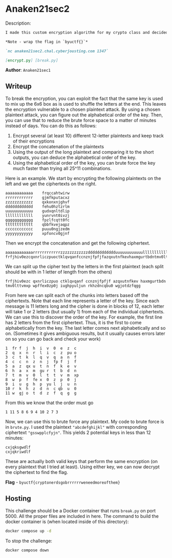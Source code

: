 # Anaken21sec2
Description:
```markdown
I made this custom encryption algorithm for my crypto class and decided to share it with you guys! Let's see if you can break it without knowing the key...

*Note - wrap the flag in `byuctf{}`*

`nc anaken21sec2.chal.cyberjousting.com 1347`

[encrypt.py] [break.py]
```

**Author**: `Anaken21sec1`

## Writeup
To break the encryption, you can exploit the fact that the same key is used to mix up the 6x6 box as is used to shuffle the letters at the end. This leaves the encryption vulnerable to a chosen plaintext attack. By using a chosen plaintext attack, you can figure out the alphabetical order of the key. Then, you can use that to reduce the brute force space to a matter of minutes instead of days. You can do this as follows:

1. Encrypt several (at least 10) different 12-letter plaintexts and keep track of their encryptions
2. Encrypt the concatenation of the plaintexts
3. Using the output of the long plaintext and comparing it to the short outputs, you can deduce the alphabetical order of the key.
4. Using the alphabetical order of the key, you can brute force the key much faster than trying all 25^11 combinations.

Here is an example. We start by encrypting the following plaintexts on the left and we get the ciphertexts on the right.
```
aaaaaaaaaaaa    frqccahtwirw
rrrrrrrrrrrr    gjmfkputacxz
zzzzzzzzzzzz    qxkonxnjghvf
dddddddddddd    fehu0hztzrlm
uuuuuuuuuuuu    gudxqnltdlip
llllllllllll    yunrvnt0ivzj
gggggggggggg    fpzlfcqtt0fc
tttttttttttt    qbbfkvejaqpz
cccccccccccc    puuu0ngjzedm
yyyyyyyyyyyy    xpfoncv0gjnf
```

Then we encrypt the concatenation and get the following ciphertext.
```
aaaaaaaaaaaarrrrrrrrrrrrzzzzzzzzzzzzdddddddddddduuuuuuuuuuuullllllllllllggggggggggggttttttttttttccccccccccccyyyyyyyyyyyy
frfjhiv0ezcqxnrliczpuoctklqvqanfccnznjfpfjfazqxutnfkevhaxmgurtbdntmv0lttvmxpwpffex0zp0jiughpyuljunrkhzdncqbu0wgjotdzfqgg
```

We can split up the cipher text by the letters in the first plaintext (each split should be with in 1 letter of length from the others)
```
frfjhiv0ezc qxnrliczpuo ctklqvqanf ccnznjfpfjf azqxutnfkev haxmgurtbdn tmv0lttvmxp wpffex0zp0j iughpyuljun rkhzdncqbu0 wgjotdzfqgg
```

From here we can split each of the chunks into letters based off the ciphertexts. Note that each line represents a letter of the key. Since each message is 11 letters long and the cipher is done in blocks of 12, each letter will take 1 or 2 letters (but usually 1) from each of the individual ciphertexts. We can use this to discover the order of the key. For example, the first line has 2 letters from the first ciphertext. Thus, it is the first to come alphabetically from the key. The last letter comes next alphabetically and so on. (Sometimes it gives ambiguous results, but it usually causes errors later on so you can go back and check your work)
```
1  fr f  j  h  i  v  0  e  z  c
2  q  x  n  r  l  i  c  z  pu o
3  c  t  k  l  q  v  q  a  n  f
4  c  c  n  z  n  j  fp f  j  f
5  a  z  qx u  t  n  f  k  e  v
6  h  a  x  m  gu r  t  b  d  n
7  t  m  v  0  l  t  t  v  m  xp
8  w  p  f  fe x  0  z  p  0  j
9  i  u  g  h  p  yu l  j  u  n
10 r  k  h  z  d  n  c qb  u  0
11 w  gj o  t  d  z  f  q  g  g
```

From this we know that the order must go 
```
1 11 5 8 6 9 4 10 2 7 3
```

Now, we can use this to brute force any plaintext. My code to brute force is in `brute.py`. I used the plaintext `"abcdefghijkl"` with corresponding ciphertext `"gsswpplcfyjn"`. This yields 2 potential keys in less than 12 minutes:
```
cxjqksgwdlf
cxjqkriwdlf
```

These are actually both valid keys that perform the same encryption (on every plaintext that I tried at least). Using either key, we can now decrypt the ciphertext to find the flag.

**Flag** - `byuctf{cryptonerdsgobrrrrrrweneedmoreofthem}`

## Hosting
This challenge should be a Docker container that runs `break.py` on port 5000. All the proper files are included in here. The command to build the docker container is (when located inside of this directory):

```bash
docker compose up -d
```

To stop the challenge:
```bash
docker compose down
```